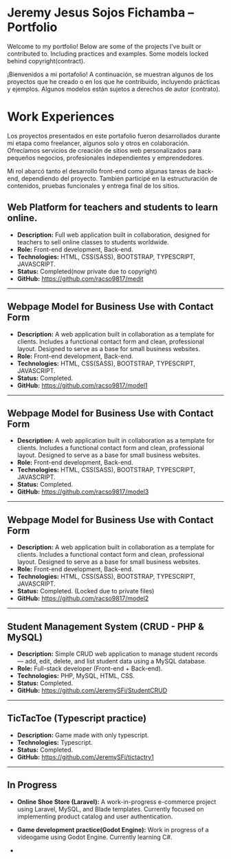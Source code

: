 # Jeremy Jesus Sojos Fichamba – Portfolio

Welcome to my portfolio! Below are some of the projects I’ve built or contributed to. Including practices and examples.
Some models locked behind copyright(contract).

¡Bienvenidos a mi portafolio! A continuación, se muestran algunos de los proyectos que he creado o en los que he contribuido, incluyendo prácticas y ejemplos.
Algunos modelos están sujetos a derechos de autor (contrato).

# Work Experiences

Los proyectos presentados en este portafolio fueron desarrollados durante mi etapa como freelancer, algunos solo y otros en colaboración. Ofrecíamos servicios de creación de sitios web personalizados para pequeños negocios, profesionales independientes y emprendedores.

Mi rol abarcó tanto el desarrollo front-end como algunas tareas de back-end, dependiendo del proyecto. También participé en la estructuración de contenidos, pruebas funcionales y entrega final de los sitios. 

## Web Platform for teachers and students to learn online.
- **Description:** Full web application built in collaboration, designed for teachers to sell online classes to students worldwide.
- **Role:** Front-end development, Back-end.
- **Technologies:** HTML, CSS(SASS), BOOTSTRAP, TYPESCRIPT, JAVASCRIPT.
- **Status:** Completed(now private due to copyright)
- **GitHub:** https://github.com/racso9817/medit
  
---

## Webpage Model for Business Use with Contact Form
- **Description:** A web application built in collaboration as a template for clients. Includes a functional contact form and clean, professional layout. Designed to serve as a base for small business websites.
- **Role:** Front-end development, Back-end.
- **Technologies:** HTML, CSS(SASS), BOOTSTRAP, TYPESCRIPT, JAVASCRIPT.
- **Status:** Completed.
- **GitHub:** https://github.com/racso9817/model1
  
---

## Webpage Model for Business Use with Contact Form
- **Description:** A web application built in collaboration as a template for clients. Includes a functional contact form and clean, professional layout. Designed to serve as a base for small business websites.
- **Role:** Front-end development, Back-end.
- **Technologies:** HTML, CSS(SASS), BOOTSTRAP, TYPESCRIPT, JAVASCRIPT.
- **Status:** Completed.
- **GitHub:** https://github.com/racso9817/model3
  
---

## Webpage Model for Business Use with Contact Form
- **Description:** A web application built in collaboration as a template for clients. Includes a functional contact form and clean, professional layout. Designed to serve as a base for small business websites.
- **Role:** Front-end development, Back-end.
- **Technologies:** HTML, CSS(SASS), BOOTSTRAP, TYPESCRIPT, JAVASCRIPT.
- **Status:** Completed. (Locked due to private files)
- **GitHub:** https://github.com/racso9817/model2

---

## Student Management System (CRUD - PHP & MySQL)
- **Description:** Simple CRUD web application to manage student records — add, edit, delete, and list student data using a MySQL database.
- **Role:** Full-stack developer (Front-end + Back-end).
- **Technologies:** PHP, MySQL, HTML, CSS.
- **Status:** Completed.
- **GitHub:** https://github.com/JeremySFi/StudentCRUD
  
---

## TicTacToe (Typescript practice)
- **Description:** Game made with only typescript.
- **Technologies:** Typescript.
- **Status:** Completed.
- **GitHub:** https://github.com/JeremySFi/tictactry1

---

## In Progress

- **Online Shoe Store (Laravel):** A work-in-progress e-commerce project using Laravel, MySQL, and Blade templates. Currently focused on implementing product catalog and user authentication.

- **Game development practice(Godot Engine):** Work in progress of a videogame using Godot Engine. Currently learning C#.

- 



